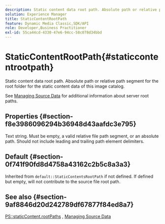```yaml
---
description: Static content data root path. Absolute path or relative path segment for the root folder for the static content data of this image catalog.
solution: Experience Manager
title: StaticContentRootPath
feature: Dynamic Media Classic,SDK/API
role: Developer,Business Practitioner
exl-id: 55ca44cd-4330-47e6-94cc-58c078d34bbd
---
```

# StaticContentRootPath{#staticcontentrootpath}

Static content data root path. Absolute path or relative path segment for the root folder for the static content data of this image catalog.

See [Managing Source Data](../../../../../is-api/image-serving-api-ref/c-configuration-and-administration/c-configuration-and-administration.md#concept-1ec4d9f0e58a430cae045761f1ff9173) for additional information about server root paths.

## Properties {#section-f8e3986096294b36948d43aafdc3e795}

Text string. Must be empty, a valid relative file path segment, or an absolute path. Should not include leading and trailing path element delimiters.

## Default {#section-0f741f90fd8d4758a43162c2b5c8a3a3}

Inherited from `default::StaticContentsRootPath` if not defined. If defined but empty, will not contribute to the source file root path.

## See also {#section-9af8846d20d242789df67877f84ed8a7}

[PS::staticContent.rootPaths](../../../../../is-api/image-catalog/image-serving-api-ref/c-image-catalog-reference/c-attributes-reference/r-staticcontentrootpath.md#reference-a2b5368d078349828d282357681bb2a5) ,  [Managing Source Data](../../../../../is-api/image-serving-api-ref/c-configuration-and-administration/c-configuration-and-administration.md#concept-1ec4d9f0e58a430cae045761f1ff9173)
